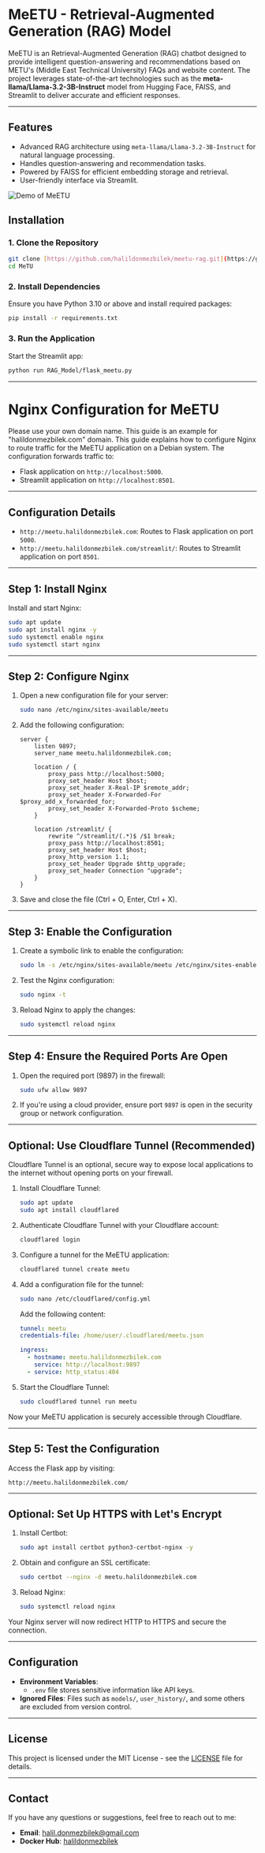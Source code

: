 
# MeETU - Retrieval-Augmented Generation (RAG) Model

MeETU is an Retrieval-Augmented Generation (RAG) chatbot designed to provide intelligent question-answering and recommendations based on METU's (Middle East Technical University) FAQs and website content. The project leverages state-of-the-art technologies such as the **meta-llama/Llama-3.2-3B-Instruct** model from Hugging Face, FAISS, and Streamlit to deliver accurate and efficient responses.

---

## **Features**

- Advanced RAG architecture using `meta-llama/Llama-3.2-3B-Instruct` for natural language processing.
- Handles question-answering and recommendation tasks.
- Powered by FAISS for efficient embedding storage and retrieval.
- User-friendly interface via Streamlit.


![Demo of MeETU](https://github.com/halildonmezbilek/MeETU/raw/main/Diagrams/demo.gif)


## **Installation**

### 1. Clone the Repository

```bash
git clone [https://github.com/halildonmezbilek/meetu-rag.git](https://github.com/halildonmezbilek/MeETU.git)
cd MeTU
```

### 2. Install Dependencies
Ensure you have Python 3.10 or above and install required packages:
```bash
pip install -r requirements.txt
```

### 3. Run the Application
Start the Streamlit app:
```bash
python run RAG_Model/flask_meetu.py
```

---




# Nginx Configuration for MeETU
Please use your own domain name. This guide is an example for "halildonmezbilek.com" domain.
This guide explains how to configure Nginx to route traffic for the MeETU application on a Debian system. The configuration forwards traffic to:
- Flask application on `http://localhost:5000`.
- Streamlit application on `http://localhost:8501`.

---

## Configuration Details

- `http://meetu.halildonmezbilek.com`: Routes to Flask application on port `5000`.
- `http://meetu.halildonmezbilek.com/streamlit/`: Routes to Streamlit application on port `8501`.

---

## **Step 1: Install Nginx**

Install and start Nginx:
```bash
sudo apt update
sudo apt install nginx -y
sudo systemctl enable nginx
sudo systemctl start nginx
```

---

## **Step 2: Configure Nginx**
1. Open a new configuration file for your server:
   ```bash
   sudo nano /etc/nginx/sites-available/meetu
   ```

2. Add the following configuration:
   ```nginx
   server {
       listen 9897;
       server_name meetu.halildonmezbilek.com;

       location / {
           proxy_pass http://localhost:5000;
           proxy_set_header Host $host;
           proxy_set_header X-Real-IP $remote_addr;
           proxy_set_header X-Forwarded-For $proxy_add_x_forwarded_for;
           proxy_set_header X-Forwarded-Proto $scheme;
       }

       location /streamlit/ {
           rewrite ^/streamlit/(.*)$ /$1 break;
           proxy_pass http://localhost:8501;
           proxy_set_header Host $host;
           proxy_http_version 1.1;
           proxy_set_header Upgrade $http_upgrade;
           proxy_set_header Connection "upgrade";
       }
   }
   ```

3. Save and close the file (Ctrl + O, Enter, Ctrl + X).

---

## **Step 3: Enable the Configuration**

1. Create a symbolic link to enable the configuration:
   ```bash
   sudo ln -s /etc/nginx/sites-available/meetu /etc/nginx/sites-enabled/
   ```

2. Test the Nginx configuration:
   ```bash
   sudo nginx -t
   ```

3. Reload Nginx to apply the changes:
   ```bash
   sudo systemctl reload nginx
   ```

---

## **Step 4: Ensure the Required Ports Are Open**

1. Open the required port (9897) in the firewall:
   ```bash
   sudo ufw allow 9897
   ```

2. If you're using a cloud provider, ensure port `9897` is open in the security group or network configuration.

---

## **Optional: Use Cloudflare Tunnel (Recommended)**

Cloudflare Tunnel is an optional, secure way to expose local applications to the internet without opening ports on your firewall.

1. Install Cloudflare Tunnel:
   ```bash
   sudo apt update
   sudo apt install cloudflared
   ```

2. Authenticate Cloudflare Tunnel with your Cloudflare account:
   ```bash
   cloudflared login
   ```

3. Configure a tunnel for the MeETU application:
   ```bash
   cloudflared tunnel create meetu
   ```

4. Add a configuration file for the tunnel:
   ```bash
   sudo nano /etc/cloudflared/config.yml
   ```

   Add the following content:
   ```yaml
   tunnel: meetu
   credentials-file: /home/user/.cloudflared/meetu.json

   ingress:
     - hostname: meetu.halildonmezbilek.com
       service: http://localhost:9897
     - service: http_status:404
   ```

5. Start the Cloudflare Tunnel:
   ```bash
   sudo cloudflared tunnel run meetu
   ```

Now your MeETU application is securely accessible through Cloudflare.

---

## **Step 5: Test the Configuration**

Access the Flask app by visiting:
```
http://meetu.halildonmezbilek.com/
```



---

## **Optional: Set Up HTTPS with Let's Encrypt**

1. Install Certbot:
   ```bash
   sudo apt install certbot python3-certbot-nginx -y
   ```

2. Obtain and configure an SSL certificate:
   ```bash
   sudo certbot --nginx -d meetu.halildonmezbilek.com
   ```

3. Reload Nginx:
   ```bash
   sudo systemctl reload nginx
   ```

Your Nginx server will now redirect HTTP to HTTPS and secure the connection.

---



## **Configuration**

- **Environment Variables**:
  - `.env` file stores sensitive information like API keys.
- **Ignored Files**:
  Files such as `models/`, `user_history/`, and some others are excluded from version control.

---

## **License**

This project is licensed under the MIT License - see the [LICENSE](LICENSE) file for details.

---

## **Contact**

If you have any questions or suggestions, feel free to reach out to me:
- **Email**: halil.donmezbilek@gmail.com
- **Docker Hub**: [halildonmezbilek](https://hub.docker.com/r/halildonmezbilek)


